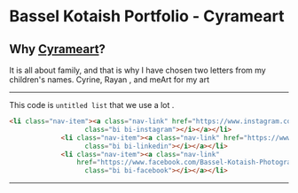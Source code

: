 # **Bassel Kotaish Portfolio -  Cyrameart**

## Why [Cyrameart]('https://kota0015.github.io/portfolio/')?

 It is all about family, and that is why I have chosen two letters from my children's names. Cyrine, Rayan , and meArt for my art 
 ___
 

  This code is `untitled list` that we use a lot .
 ```html
 <li class="nav-item"><a class="nav-link" href="https://www.instagram.com/bassel.kotaish.cad/"><i
                    class="bi bi-instagram"></i></a></li>
              <li class="nav-item"><a class="nav-link" href="https://www.linkedin.com/in/bassel-kotaish-8ab50429/"><i
                    class="bi bi-linkedin"></i></a></li>
              <li class="nav-item"><a class="nav-link"
                  href="https://www.facebook.com/Bassel-Kotaish-Photography-111187047275096/?ref=pages_you_manage"><i
                    class="bi bi-facebook"></i></a></li>

 ```
 ___


 

 
